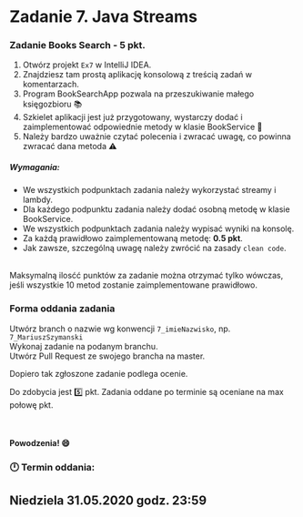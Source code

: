 # Zadanie 7. Java Streams
### Zadanie Books Search - 5 pkt.

1. Otwórz projekt `Ex7` w IntelliJ IDEA.
2. Znajdziesz tam prostą aplikację konsolową z treścią zadań w komentarzach.
3. Program BookSearchApp pozwala na przeszukiwanie małego księgozbioru :books: 
4. Szkielet aplikacji jest już przygotowany, wystarczy dodać i zaimplementować odpowiednie metody w klasie BookService :construction:
5. Należy bardzo uważnie czytać polecenia i zwracać uwagę, co powinna zwracać dana metoda :warning:


##### Wymagania:
   - We wszystkich podpunktach zadania należy wykorzystać streamy i lambdy.
   - Dla każdego podpunktu zadania należy dodać osobną metodę w klasie BookService.
   - We wszystkich podpunktach zadania należy wypisać wyniki na konsolę.
   - Za każdą prawidłowo zaimplementowaną metodę: **0.5 pkt**.  
   - Jak zawsze, szczególną uwagę należy zwrócić na zasady `clean code`.  
  
<br/>Maksymalną ilosćć punktów za zadanie można otrzymać tylko wówczas, jeśli wszystkie 10 metod zostanie zaimplementowane prawidłowo.  


### Forma oddania zadania
Utwórz branch o nazwie wg konwencji `7_imieNazwisko`, np. `7_MariuszSzymanski`<br/>
Wykonaj zadanie na podanym branchu. <br/>
Utwórz Pull Request ze swojego brancha na master.


Dopiero tak zgłoszone zadanie podlega ocenie.


Do zdobycia jest :five: pkt.
Zadania oddane po terminie są oceniane na max połowę pkt.

​
#### Powodzenia! :smile:

### :clock12: Termin oddania:  
## Niedziela 31.05.2020 godz. 23:59
